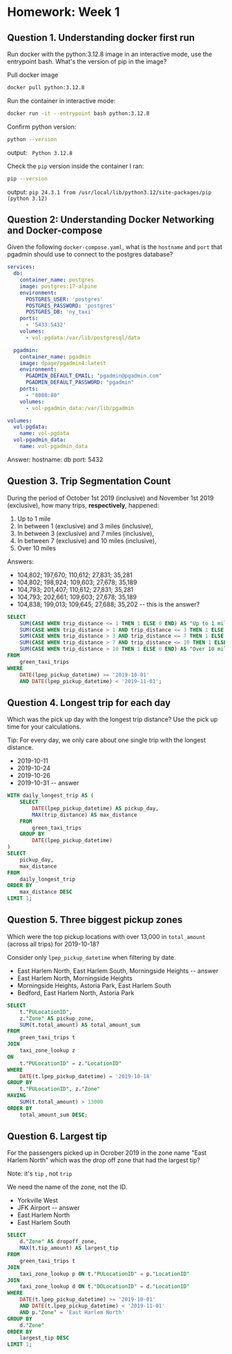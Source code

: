 # Homework: Week 1

## Question 1. Understanding docker first run
Run docker with the python:3.12.8 image in an interactive mode, use the entrypoint bash. What's the version of pip in the image?

Pull docker image 
``` bash
docker pull python:3.12.8
``` 
Run the container in interactive mode:
``` bash
docker run -it --entrypoint bash python:3.12.8
```
Confirm python version:
```bash
python --version
```
output: ``` Python 3.12.8```

Check the ```pip``` version inside the container I ran:
``` bash
pip --version
```
output: 
```pip 24.3.1 from /usr/local/lib/python3.12/site-packages/pip (python 3.12)```

## Question 2: Understanding Docker Networking and Docker-compose
Given the following ```docker-compose.yaml```, what is the ```hostname``` and ```port``` that pgadmin should use to connect to the postgres database?
```yml
services:
  db:
    container_name: postgres
    image: postgres:17-alpine
    environment:
      POSTGRES_USER: 'postgres'
      POSTGRES_PASSWORD: 'postgres'
      POSTGRES_DB: 'ny_taxi'
    ports:
      - '5433:5432'
    volumes:
      - vol-pgdata:/var/lib/postgresql/data

  pgadmin:
    container_name: pgadmin
    image: dpage/pgadmin4:latest
    environment:
      PGADMIN_DEFAULT_EMAIL: "pgadmin@pgadmin.com"
      PGADMIN_DEFAULT_PASSWORD: "pgadmin"
    ports:
      - "8080:80"
    volumes:
      - vol-pgadmin_data:/var/lib/pgadmin  

volumes:
  vol-pgdata:
    name: vol-pgdata
  vol-pgadmin_data:
    name: vol-pgadmin_data
```
Answer: 
hostname: db
port: 5432

## Question 3. Trip Segmentation Count

During the period of October 1st 2019 (inclusive) and November 1st 2019 (exclusive), how many trips, **respectively**, happened:
1. Up to 1 mile
2. In between 1 (exclusive) and 3 miles (inclusive),
3. In between 3 (exclusive) and 7 miles (inclusive),
4. In between 7 (exclusive) and 10 miles (inclusive),
5. Over 10 miles 

Answers:

- 104,802;  197,670;  110,612;  27,831;  35,281
- 104,802;  198,924;  109,603;  27,678;  35,189
- 104,793;  201,407;  110,612;  27,831;  35,281
- 104,793;  202,661;  109,603;  27,678;  35,189
- 104,838;  199,013;  109,645;  27,688;  35,202 -- this is the answer?

``` SQl
SELECT
    SUM(CASE WHEN trip_distance <= 1 THEN 1 ELSE 0 END) AS "Up to 1 mile",
    SUM(CASE WHEN trip_distance > 1 AND trip_distance <= 3 THEN 1 ELSE 0 END) AS "Between 1 and 3 miles",
    SUM(CASE WHEN trip_distance > 3 AND trip_distance <= 7 THEN 1 ELSE 0 END) AS "Between 3 and 7 miles",
    SUM(CASE WHEN trip_distance > 7 AND trip_distance <= 10 THEN 1 ELSE 0 END) AS "Between 7 and 10 miles",
    SUM(CASE WHEN trip_distance > 10 THEN 1 ELSE 0 END) AS "Over 10 miles"
FROM
    green_taxi_trips
WHERE
    DATE(lpep_pickup_datetime) >= '2019-10-01'
    AND DATE(lpep_pickup_datetime) < '2019-11-01';
```


## Question 4. Longest trip for each day

Which was the pick up day with the longest trip distance?
Use the pick up time for your calculations.

Tip: For every day, we only care about one single trip with the longest distance. 

- 2019-10-11
- 2019-10-24
- 2019-10-26
- 2019-10-31 -- answer

```SQL
WITH daily_longest_trip AS (
    SELECT
        DATE(lpep_pickup_datetime) AS pickup_day,
        MAX(trip_distance) AS max_distance
    FROM
        green_taxi_trips
    GROUP BY
        DATE(lpep_pickup_datetime)
)
SELECT
    pickup_day,
    max_distance
FROM
    daily_longest_trip
ORDER BY
    max_distance DESC
LIMIT 1;
```


## Question 5. Three biggest pickup zones

Which were the top pickup locations with over 13,000 in
`total_amount` (across all trips) for 2019-10-18?

Consider only `lpep_pickup_datetime` when filtering by date.
 
- East Harlem North, East Harlem South, Morningside Heights -- answer
- East Harlem North, Morningside Heights
- Morningside Heights, Astoria Park, East Harlem South
- Bedford, East Harlem North, Astoria Park

```SQL
SELECT
    t."PULocationID",
    z."Zone" AS pickup_zone,
    SUM(t.total_amount) AS total_amount_sum
FROM
    green_taxi_trips t
JOIN
    taxi_zone_lookup z
ON
    t."PULocationID" = z."LocationID"
WHERE
    DATE(t.lpep_pickup_datetime) = '2019-10-18'
GROUP BY
    t."PULocationID", z."Zone"
HAVING
    SUM(t.total_amount) > 13000
ORDER BY
    total_amount_sum DESC;
```


## Question 6. Largest tip

For the passengers picked up in Ocrober 2019 in the zone
name "East Harlem North" which was the drop off zone that had
the largest tip?

Note: it's `tip` , not `trip`

We need the name of the zone, not the ID.

- Yorkville West
- JFK Airport -- answer
- East Harlem North
- East Harlem South
```sql
SELECT
    d."Zone" AS dropoff_zone,
    MAX(t.tip_amount) AS largest_tip
FROM
    green_taxi_trips t
JOIN
    taxi_zone_lookup p ON t."PULocationID" = p."LocationID"
JOIN
    taxi_zone_lookup d ON t."DOLocationID" = d."LocationID"
WHERE
    DATE(t.lpep_pickup_datetime) >= '2019-10-01'
    AND DATE(t.lpep_pickup_datetime) < '2019-11-01'
    AND p."Zone" = 'East Harlem North'
GROUP BY
    d."Zone"
ORDER BY
    largest_tip DESC
LIMIT 1;
```
